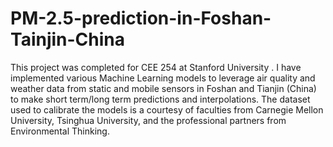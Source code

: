 # PM-2.5-prediction-in-Foshan-Tainjin-China
This project was completed for CEE 254 at Stanford University . I have implemented various Machine Learning models to leverage air quality and weather data from static and mobile sensors in Foshan and Tianjin (China) to make short term/long term predictions and interpolations. The dataset used to calibrate the models is a courtesy of faculties from Carnegie Mellon University, Tsinghua University, and the professional partners from Environmental Thinking. 
